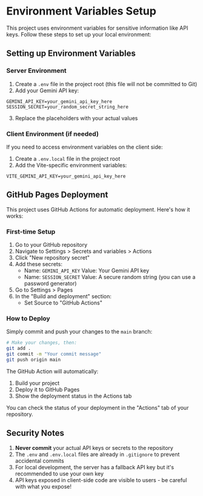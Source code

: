 # Environment Variables Setup

This project uses environment variables for sensitive information like API keys. Follow these steps to set up your local environment:

## Setting up Environment Variables

### Server Environment

1. Create a `.env` file in the project root (this file will not be committed to Git)
2. Add your Gemini API key:

```
GEMINI_API_KEY=your_gemini_api_key_here
SESSION_SECRET=your_random_secret_string_here
```

3. Replace the placeholders with your actual values

### Client Environment (if needed)

If you need to access environment variables on the client side:

1. Create a `.env.local` file in the project root
2. Add the Vite-specific environment variables:

```
VITE_GEMINI_API_KEY=your_gemini_api_key_here
```

## GitHub Pages Deployment

This project uses GitHub Actions for automatic deployment. Here's how it works:

### First-time Setup

1. Go to your GitHub repository
2. Navigate to Settings > Secrets and variables > Actions
3. Click "New repository secret"
4. Add these secrets:
   - Name: `GEMINI_API_KEY` Value: Your Gemini API key
   - Name: `SESSION_SECRET` Value: A secure random string (you can use a password generator)
5. Go to Settings > Pages
6. In the "Build and deployment" section:
   - Set Source to "GitHub Actions"

### How to Deploy

Simply commit and push your changes to the `main` branch:

```bash
# Make your changes, then:
git add .
git commit -m "Your commit message"
git push origin main
```

The GitHub Action will automatically:
1. Build your project
2. Deploy it to GitHub Pages
3. Show the deployment status in the Actions tab

You can check the status of your deployment in the "Actions" tab of your repository.

## Security Notes

1. **Never commit** your actual API keys or secrets to the repository
2. The `.env` and `.env.local` files are already in `.gitignore` to prevent accidental commits
3. For local development, the server has a fallback API key but it's recommended to use your own key
4. API keys exposed in client-side code are visible to users - be careful with what you expose! 